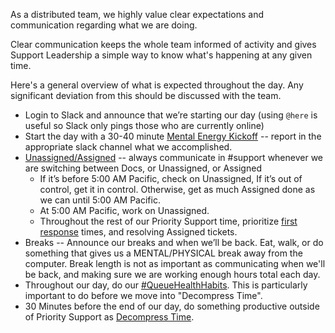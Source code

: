 As a distributed team, we highly value clear expectations and communication regarding what we are doing. 

Clear communication keeps the whole team informed of activity and gives Support Leadership a simple way to know what's happening at any given time. 

Here's a general overview of what is expected throughout the day. Any significant deviation from this should be discussed with the team.

* Login to Slack and announce that we’re starting our day (using `@here` is useful so Slack only pings those who are currently online)
* Start the day with a 30-40 minute [Mental Energy Kickoff](mental-energy-kickoff.md) -- report in the appropriate slack channel what we accomplished.
* [Unassigned/Assigned](unassigned-vs-assigned.md) -- always communicate in #support whenever we are switching between Docs, or Unassigned, or Assigned
    * If it’s before 5:00 AM Pacific, check on Unassigned, If it’s out of control, get it in control. Otherwise, get as much Assigned done as we can until 5:00 AM Pacific.
    * At 5:00 AM Pacific, work on Unassigned.
    * Throughout the rest of our Priority Support time, prioritize [first response](../principles-of-providing-excellent-support/providing-effective-first-response.md) times, and resolving Assigned tickets.
* Breaks -- Announce our breaks and when we’ll be back. Eat, walk, or do something that gives us a MENTAL/PHYSICAL break away from the computer. Break length is not as important as communicating when we'll be back, and making sure we are working enough hours total each day. 
* Throughout our day, do our [#QueueHealthHabits](queue-health-habits.md). This is particularly important to do before we move into "Decompress Time".
* 30 Minutes before the end of our day, do something productive outside of Priority Support as [Decompress Time](decompress-time.md). 
